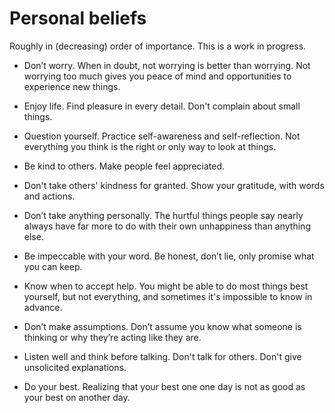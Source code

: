 # Personal beliefs

Roughly in (decreasing) order of importance.
This is a work in progress.

- Don’t worry.
When in doubt, not worrying is better than worrying. Not worrying too much gives you peace of mind and opportunities to experience new things.

- Enjoy life.
Find pleasure in every detail. Don't complain about small things.

- Question yourself.
Practice self-awareness and self-reflection. Not everything you think is the right or only way to look at things.

- Be kind to others.
Make people feel appreciated.

- Don't take others' kindness for granted.
Show your gratitude, with words and actions.

- Don’t take anything personally.
The hurtful things people say nearly always have far more to do with their own unhappiness than anything else.

- Be impeccable with your word.
Be honest, don’t lie, only promise what you can keep.

- Know when to accept help.
You might be able to do most things best yourself, but not everything, and sometimes it's impossible to know in advance.

- Don’t make assumptions.
Don’t assume you know what someone is thinking or why they’re acting like they are.

- Listen well and think before talking.
Don't talk for others. Don't give unsolicited explanations. 

- Do your best.
Realizing that your best one one day is not as good as your best on another day.
